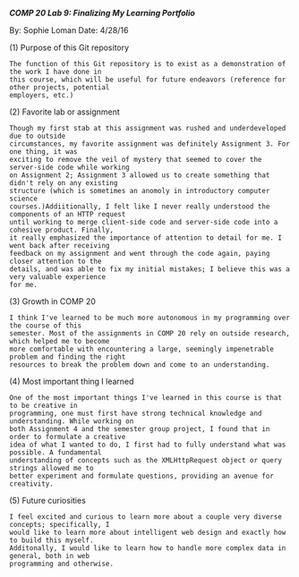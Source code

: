 ***COMP 20 Lab 9: Finalizing My Learning Portfolio***

By: Sophie Loman Date: 4/28/16

(1) Purpose of this Git repository

	The function of this Git repository is to exist as a demonstration of the work I have done in
	this course, which will be useful for future endeavors (reference for other projects, potential
	employers, etc.)

(2) Favorite lab or assignment

	Though my first stab at this assignment was rushed and underdeveloped due to outside
	circumstances, my favorite assignment was definitely Assignment 3. For one thing, it was
	exciting to remove the veil of mystery that seemed to cover the server-side code while working
	on Assignment 2; Assignment 3 allowed us to create something that didn't rely on any existing
	structure (which is sometimes an anomoly in introductory computer science
	courses.)Addiitionally, I felt like I never really understood the components of an HTTP request
	until working to merge client-side code and server-side code into a cohesive product. Finally,
	it really emphasized the importance of attention to detail for me. I went back after receiving
	feedback on my assignment and went through the code again, paying closer attention to the
	details, and was able to fix my initial mistakes; I believe this was a very valuable experience
	for me.

(3) Growth in COMP 20

	I think I've learned to be much more autonomous in my programming over the course of this
	semester. Most of the assignments in COMP 20 rely on outside research, which helped me to become
	more comfortable with encountering a large, seemingly impenetrable problem and finding the right
	resources to break the problem down and come to an understanding.

(4) Most important thing I learned

	One of the most important things I've learned in this course is that to be creative in
	programming, one must first have strong technical knowledge and understanding. While working on
	both Assignment 4 and the semester group project, I found that in order to formulate a creative
	idea of what I wanted to do, I first had to fully understand what was possible. A fundamental
	understanding of concepts such as the XMLHttpRequest object or query strings allowed me to
	better experiment and formulate questions, providing an avenue for creativity.

(5) Future curiosities

	I feel excited and curious to learn more about a couple very diverse concepts; specifically, I
	would like to learn more about intelligent web design and exactly how to build this myself.
	Additonally, I would like to learn how to handle more complex data in general, both in web
	programming and otherwise.

